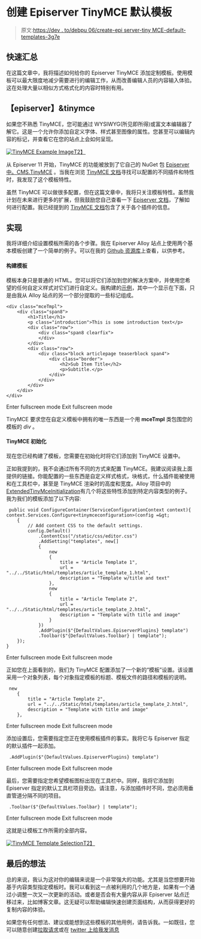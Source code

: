 # 创建 Episerver TinyMCE 默认模板

> 原文:[https://dev . to/debpu 06/create-epi server-tiny MCE-default-templates-3g7e](https://dev.to/debpu06/create-episerver-tinymce-default-templates-3g7e)

## 快速汇总

在这篇文章中，我将描述如何给你的 Episerver TinyMCE 添加定制模板。使用模板可以最大限度地减少需要进行的编辑工作，从而改善编辑人员的内容输入体验。这在处理大量以相似方式格式化的内容时特别有用。

## 【episerver】&tinymce

如果您不熟悉 TinyMCE，您可能通过 WYSIWYG(所见即所得)或富文本编辑器了解它。这是一个允许你添加自定义字体、样式甚至图像的属性。您甚至可以编辑内容的标记，并查看它在您的站点上会如何呈现。

[![TinyMCE Example Image](../Images/f17e64db4ea89946bca7f613d87d2b5c.png)T2】](//images.ctfassets.net/9usgdrjsks5w/pPgAp2lZ96Sk8wiEMu4OE/38324ca92847289e16164942a2cab2af/TinyMCE_Example_Image.PNG)

从 Episerver 11 开始，TinyMCE 的功能被放到了它自己的 NuGet 包 [Episerver 中。CMS.TinyMCE](https://nuget.episerver.com/package?id=EPiServer.CMS.TinyMce) 。当我在浏览 [TinyMCE 文档](https://www.tiny.cloud/docs/)寻找可以配置的不同插件和特性时，我发现了这个模板特性。

虽然 TinyMCE 可以做很多配置，但在这篇文章中，我将只关注模板特性。虽然我计划在未来进行更多的扩展，但我鼓励您自己查看一下 [Episerver 文档](https://world.episerver.com/documentation/developer-guides/CMS/add-ons/customizing-the-tinymce-editor-v2/)，了解如何进行配置。我已经提到的 [TinyMCE 文档](https://www.tiny.cloud/docs/)包含了关于各个插件的信息。

## 实现

我将详细介绍设置模板所需的各个步骤。我在 Episerver Alloy 站点上使用两个基本模板创建了一个简单的例子。可以在我的 [Github 资源库](https://github.com/debpu06/Alloy-Demo-Project/tree/feature-tinymce-templates)上查看，以供参考。

#### 构建模板

模板本身只是普通的 HTML。您可以将它们添加到您的解决方案中，并使用您希望的任何自定义样式对它们进行自定义。我构建的[示例](https://github.com/debpu06/Alloy-Demo-Project/tree/feature-tinymce-templates/Alloy%20Demo%20Site/Static/html/templates)，其中一个显示在下面，只是由我从 Alloy 站点的另一个部分提取的一些标记组成。

```
<div class="mceTmpl">
    <div class="span8">
        <h1>Title</h1>
        <p class="introduction">This is some introduction text</p>
        <div class="row">
            <div class="span8 clearfix">
            </div>
        </div>
        <div class="row">
            <div class="block articlepage teaserblock span4">
                <div class="border">
                    <h2>Sub Item Title</h2>
                    <p>Subtitle.</p>
                </div>
            </div>
        </div>
    </div>
</div> 
```

Enter fullscreen mode Exit fullscreen mode

TinyMCE 要求您在自定义模板中拥有的唯一东西是一个用 **mceTmpl** 类包围您的模板的 *div* 。

#### TinyMCE 初始化

现在您已经构建了模板，您需要在初始化时将它们添加到 TinyMCE 设置中。

正如我提到的，我不会通过所有不同的方式来配置 TinyMCE。我建议阅读我上面提供的链接。你能配置的一些东西是自定义样式格式，块格式，什么插件能被使用和在工具栏中，甚至是 TinyMCE 渲染时的高度和宽度。Alloy 项目中的[ExtendedTinyMceInitialization](https://github.com/debpu06/Alloy-Demo-Project/blob/feature-tinymce-templates/Alloy%20Demo%20Site/Business/Initialization/ExtendedTinyMceInitialization.cs)有几个将这些特性添加到特定内容类型的例子。我为我们的模板添加了以下内容:

```
 public void ConfigureContainer(ServiceConfigurationContext context){ context.Services.Configure<tinymceconfiguration>(config =&gt;
    {
        // Add content CSS to the default settings.
        config.Default()
            .ContentCss("/static/css/editor.css")
            .AddSetting("templates", new[]
            {
                new
                {
                    title = "Article Template 1",
                    url = "../../Static/html/templates/article_template_1.html",
                    description = "Template w/title and text"
                },
                new
                {
                    title = "Article Template 2",
                    url = "../../Static/html/templates/article_template_2.html",
                    description = "Template with title and image"
                }
            })
            .AddPlugin($"{DefaultValues.EpiserverPlugins} template")
            .Toolbar($"{DefaultValues.Toolbar} | template");
    });
} 
```

Enter fullscreen mode Exit fullscreen mode

正如您在上面看到的，我们为 TinyMCE 配置添加了一个新的“模板”设置。该设置采用一个对象列表，每个对象指定模板的标题、模板文件的路径和模板的说明。

```
 new
    {
        title = "Article Template 2",
        url = "../../Static/html/templates/article_template_2.html",
        description = "Template with title and image"
    }, 
```

Enter fullscreen mode Exit fullscreen mode

添加设置后，您需要指定您正在使用模板插件的事实。我将它与 Episerver 指定的默认插件一起添加。

```
 .AddPlugin($"{DefaultValues.EpiserverPlugins} template") 
```

Enter fullscreen mode Exit fullscreen mode

最后，您需要指定您希望模板图标出现在工具栏中。同样，我将它添加到 Episerver 指定的默认工具栏项目旁边。请注意，与添加插件时不同，您必须用垂直管道分隔不同的项目。

```
 .Toolbar($"{DefaultValues.Toolbar} | template"); 
```

Enter fullscreen mode Exit fullscreen mode

这就是让模板工作所需的全部内容。

[![TinyMCE Template Selection](../Images/be767b2eccb479cbef265092064aa938.png)T2】](//images.ctfassets.net/9usgdrjsks5w/1eEnnZuVBWEQmaUKMeYo4U/9557255ea37de559228dffebeb1a9d00/TinyMCE_Template_Selection.gif)

## 最后的想法

总的来说，我认为这对你的编辑来说是一个非常强大的功能。尤其是当您想要开始基于内容类型指定模板时。我可以看到这一点被利用的几个地方是，如果有一个通过小调整一次又一次更新的活动。或者是否会有大量内容从非 Episerver 站点迁移过来，比如博客文章。这无疑可以帮助编辑快速创建页面结构，从而获得更好的复制内容的体验。

如果您有任何想法、建议或能想到这些模板的其他用例，请告诉我。一如既往，您可以随意创建[拉取请求](https://github.com/debpu06/Alloy-Demo-Project)或在 [twitter 上给我发消息](https://twitter.com/debpu06)